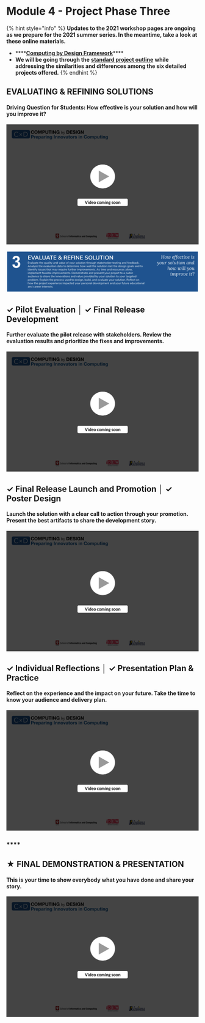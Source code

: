 # Module 4 - Project Phase Three

{% hint style="info" %}
**Updates to the 2021 workshop pages are ongoing as we prepare for the 2021 summer series. In the meantime, take a look at these online materials.**

* \*\*\*\*[**Computing by Design Framework**](https://docs.idew.org/the-cxd-framework/)\*\*\*\*
* **We will be going through the** [**standard project outline**](https://docs.idew.org/the-cxd-framework/standard-project-outline) **while addressing the similarities and differences among the six detailed projects offered.**
{% endhint %}

## EVALUATING & REFINING SOLUTIONS

#### Driving Question for Students:  How effective is your solution and how will you improve it?

![](../.gitbook/assets/vidcoming.png)

![](../.gitbook/assets/image%20%282%29.png)

## **✓ Pilot Evaluation │ ✓ Final Release Development**

#### Further evaluate the pilot release with stakeholders. Review the evaluation results and prioritize the fixes and improvements.

![](../.gitbook/assets/vidcoming.png)

#### 

## **✓ Final Release Launch and Promotion │ ✓ Poster Design**

#### Launch the solution with a clear call to action through your promotion. Present the best artifacts to share the development story.

![](../.gitbook/assets/vidcoming.png)

#### 

##  **✓ Individual Reflections** **│ ✓ Presentation Plan & Practice**

#### Reflect on the experience and the impact on your future. Take the time to know your audience and delivery plan.

![](../.gitbook/assets/vidcoming.png)

### \*\*\*\*

## **★ FINAL DEMONSTRATION & PRESENTATION**

#### This is your time to show everybody what you have done and share your story.

![](../.gitbook/assets/vidcoming.png)

